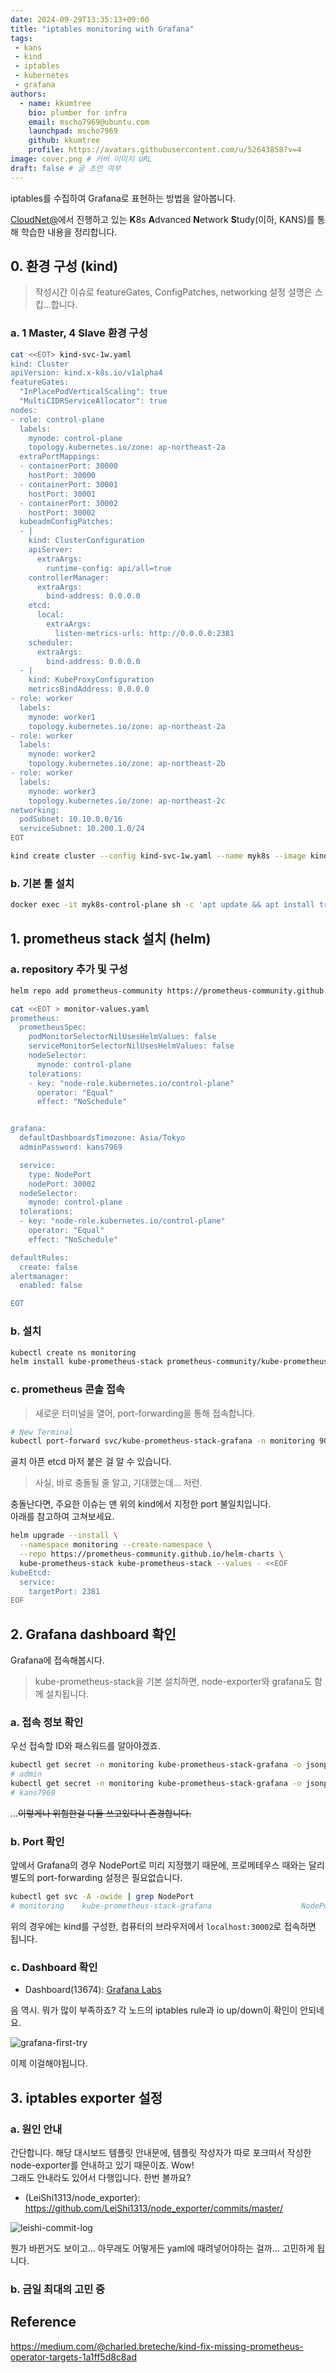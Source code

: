 ```yaml
---
date: 2024-09-29T13:35:13+09:00
title: "iptables monitoring with Grafana"
tags:
 - kans
 - kind
 - iptables
 - kubernetes
 - grafana
authors:
  - name: kkumtree
    bio: plumber for infra
    email: mscho7969@ubuntu.com
    launchpad: mscho7969
    github: kkumtree
    profile: https://avatars.githubusercontent.com/u/52643858?v=4 
image: cover.png # 커버 이미지 URL
draft: false # 글 초안 여부
---
```


iptables를 수집하여 Grafana로 표현하는 방법을 알아봅니다.  

[CloudNet@](https://gasidaseo.notion.site/CloudNet-Blog-c9dfa44a27ff431dafdd2edacc8a1863)에서 진행하고 있는 **K**8s **A**dvanced **N**etwork **S**tudy(이하, KANS)를 통해 학습한 내용을 정리합니다.  

## 0. 환경 구성 (kind)

> 작성시간 이슈로 featureGates, ConfigPatches, networking 설정 설명은 스킵...합니다.  

### a. 1 Master, 4 Slave 환경 구성  

```bash
cat <<EOT> kind-svc-1w.yaml
kind: Cluster
apiVersion: kind.x-k8s.io/v1alpha4
featureGates:
  "InPlacePodVerticalScaling": true
  "MultiCIDRServiceAllocator": true
nodes:
- role: control-plane
  labels:
    mynode: control-plane
    topology.kubernetes.io/zone: ap-northeast-2a
  extraPortMappings:
  - containerPort: 30000
    hostPort: 30000
  - containerPort: 30001
    hostPort: 30001
  - containerPort: 30002
    hostPort: 30002
  kubeadmConfigPatches:
  - |
    kind: ClusterConfiguration
    apiServer:
      extraArgs:
        runtime-config: api/all=true
    controllerManager:
      extraArgs:
        bind-address: 0.0.0.0
    etcd:
      local:
        extraArgs:
          listen-metrics-urls: http://0.0.0.0:2381
    scheduler:
      extraArgs:
        bind-address: 0.0.0.0
  - |
    kind: KubeProxyConfiguration
    metricsBindAddress: 0.0.0.0
- role: worker
  labels:
    mynode: worker1
    topology.kubernetes.io/zone: ap-northeast-2a
- role: worker
  labels:
    mynode: worker2
    topology.kubernetes.io/zone: ap-northeast-2b
- role: worker
  labels:
    mynode: worker3
    topology.kubernetes.io/zone: ap-northeast-2c
networking:
  podSubnet: 10.10.0.0/16
  serviceSubnet: 10.200.1.0/24
EOT

kind create cluster --config kind-svc-1w.yaml --name myk8s --image kindest/node:v1.31.0
```

### b. 기본 툴 설치  

```bash
docker exec -it myk8s-control-plane sh -c 'apt update && apt install tree psmisc lsof wget bsdmainutils bridge-utils net-tools ipset ipvsadm nfacct tcpdump ngrep iputils-ping arping git vim arp-scan -y'
```

## 1. prometheus stack 설치 (helm)

### a. repository 추가 및 구성

```bash
helm repo add prometheus-community https://prometheus-community.github.io/helm-charts

cat <<EOT > monitor-values.yaml
prometheus:
  prometheusSpec:
    podMonitorSelectorNilUsesHelmValues: false
    serviceMonitorSelectorNilUsesHelmValues: false
    nodeSelector:
      mynode: control-plane
    tolerations:
    - key: "node-role.kubernetes.io/control-plane"
      operator: "Equal"
      effect: "NoSchedule"


grafana:
  defaultDashboardsTimezone: Asia/Tokyo
  adminPassword: kans7969

  service:
    type: NodePort
    nodePort: 30002
  nodeSelector:
    mynode: control-plane
  tolerations:
  - key: "node-role.kubernetes.io/control-plane"
    operator: "Equal"
    effect: "NoSchedule"

defaultRules:
  create: false
alertmanager:
  enabled: false

EOT 
```  

### b. 설치  

```bash
kubectl create ns monitoring
helm install kube-prometheus-stack prometheus-community/kube-prometheus-stack --version 62.3.0 -f monitor-values.yaml --namespace monitoring
```

### c. prometheus 콘솔 접속

> 새로운 터미널을 열어, port-forwarding을 통해 접속합니다.  

```bash
# New Terminal
kubectl port-forward svc/kube-prometheus-stack-grafana -n monitoring 9090:9090
```

골치 아픈 etcd 마저 붙은 걸 알 수 있습니다.  

> 사실, 바로 충돌될 줄 알고, 기대했는데... 저런.  

충돌난다면, 주요한 이슈는 맨 위의 kind에서 지정한 port 불일치입니다.  
아래를 참고하여 고쳐보세요.  

```bash  
helm upgrade --install \
  --namespace monitoring --create-namespace \
  --repo https://prometheus-community.github.io/helm-charts \
  kube-prometheus-stack kube-prometheus-stack --values - <<EOF
kubeEtcd:
  service:
    targetPort: 2381
EOF
```

## 2. Grafana dashboard 확인  

Grafana에 접속해봅시다.  

> kube-prometheus-stack을 기본 설치하면, node-exporter와 grafana도 함께 설치됩니다.  

### a. 접속 정보 확인

우선 접속할 ID와 패스워드를 알아야겠죠.  

```bash
kubectl get secret -n monitoring kube-prometheus-stack-grafana -o jsonpath="{.data.admin-user}" | base64 --decode ; echo
# admin
kubectl get secret -n monitoring kube-prometheus-stack-grafana -o jsonpath="{.data.admin-password}" | base64 --decode ; echo
# kans7969
```

...~~이렇게나 위험한걸 다들 쓰고있다니 존경합니다.~~  

### b. Port 확인

앞에서 Grafana의 경우 NodePort로 미리 지정했기 때문에, 프로메테우스 때와는 달리 별도의 port-forwarding 설정은 필요없습니다.  

```bash
kubectl get svc -A -owide | grep NodePort
# monitoring    kube-prometheus-stack-grafana                    NodePort    10.200.1.25    <none>        80:30002/TCP                   101m   app.kubernetes.io/instance=kube-prometheus-stack,app.kubernetes.io/name=grafana
```

위의 경우에는 kind를 구성한, 컴퓨터의 브라우저에서 `localhost:30002`로 접속하면 됩니다.

### c. Dashboard 확인

- Dashboard(13674): [Grafana Labs](https://grafana.com/grafana/dashboards/13674-iptables-montoring-dashboard/)

음 역시. 뭐가 많이 부족하죠? 각 노드의 iptables rule과 io up/down이 확인이 안되네요.  

![grafana-first-try](images/grafana-first-try.png)  

이제 이걸해야됩니다.  

## 3. iptables exporter 설정

### a. 원인 안내  

간단합니다. 해당 대시보드 템플릿 안내문에, 템플릿 작성자가 따로 포크떠서 작성한 node-exporter를 안내하고 있기 때문이죠. Wow!  
그래도 안내라도 있어서 다행입니다. 한번 볼까요?  

- (LeiShi1313/node_exporter): <https://github.com/LeiShi1313/node_exporter/commits/master/>  

![leishi-commit-log](images/leishi1313-node-exporter-commit-log.png)

뭔가 바뀐거도 보이고... 아무래도 어떻게든 yaml에 때려넣어야하는 걸까... 고민하게 됩니다.  

### b. 금일 최대의 고민 중


## Reference

<https://medium.com/@charled.breteche/kind-fix-missing-prometheus-operator-targets-1a1ff5d8c8ad>  
